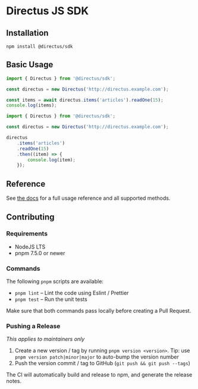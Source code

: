 # Directus JS SDK

## Installation



```
npm install @directus/sdk
```

## Basic Usage

```js
import { Directus } from '@directus/sdk';

const directus = new Directus('http://directus.example.com');

const items = await directus.items('articles').readOne(15);
console.log(items);
```

```js
import { Directus } from '@directus/sdk';

const directus = new Directus('http://directus.example.com');

directus
	.items('articles')
	.readOne(15)
	.then((item) => {
		console.log(item);
	});
```

## Reference

See [the docs](https://docs.directus.io/reference/sdk/) for a full usage reference and all supported methods.

## Contributing

### Requirements

- NodeJS LTS
- pnpm 7.5.0 or newer

### Commands

The following `pnpm` scripts are available:

- `pnpm lint` – Lint the code using Eslint / Prettier
- `pnpm test` – Run the unit tests

Make sure that both commands pass locally before creating a Pull Request.

### Pushing a Release

_This applies to maintainers only_

1. Create a new version / tag by running `pnpm version <version>`. Tip: use `pnpm version patch|minor|major` to
   auto-bump the version number
1. Push the version commit / tag to GitHub (`git push && git push --tags`)

The CI will automatically build and release to npm, and generate the release notes.

